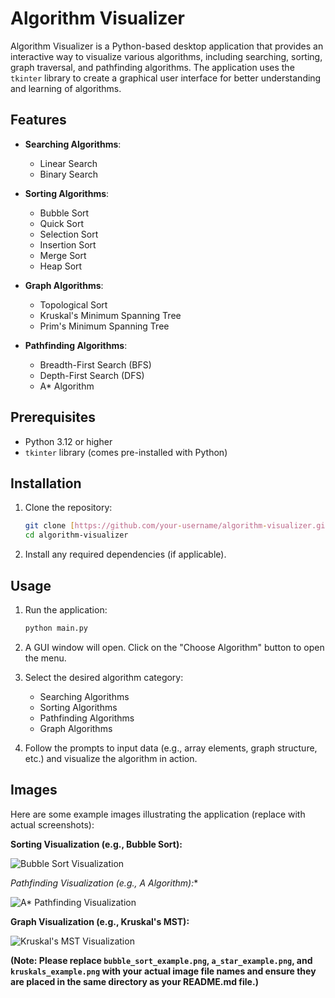 # Algorithm Visualizer

Algorithm Visualizer is a Python-based desktop application that provides an interactive way to visualize various algorithms, including searching, sorting, graph traversal, and pathfinding algorithms. The application uses the `tkinter` library to create a graphical user interface for better understanding and learning of algorithms.

## Features

-   **Searching Algorithms**:
    -   Linear Search
    -   Binary Search

-   **Sorting Algorithms**:
    -   Bubble Sort
    -   Quick Sort
    -   Selection Sort
    -   Insertion Sort
    -   Merge Sort
    -   Heap Sort

-   **Graph Algorithms**:
    -   Topological Sort
    -   Kruskal's Minimum Spanning Tree
    -   Prim's Minimum Spanning Tree

-   **Pathfinding Algorithms**:
    -   Breadth-First Search (BFS)
    -   Depth-First Search (DFS)
    -   A* Algorithm

## Prerequisites

-   Python 3.12 or higher
-   `tkinter` library (comes pre-installed with Python)

## Installation

1.  Clone the repository:

    ```sh
    git clone [https://github.com/your-username/algorithm-visualizer.git](https://github.com/your-username/algorithm-visualizer.git)
    cd algorithm-visualizer
    ```

2.  Install any required dependencies (if applicable).

## Usage

1.  Run the application:

    ```python
    python main.py
    ```

2.  A GUI window will open. Click on the "Choose Algorithm" button to open the menu.
3.  Select the desired algorithm category:
    -   Searching Algorithms
    -   Sorting Algorithms
    -   Pathfinding Algorithms
    -   Graph Algorithms
4.  Follow the prompts to input data (e.g., array elements, graph structure, etc.) and visualize the algorithm in action.

## Images

Here are some example images illustrating the application (replace with actual screenshots):

**Sorting Visualization (e.g., Bubble Sort):**

![Bubble Sort Visualization](bubble_sort_example.png)

**Pathfinding Visualization (e.g., A* Algorithm):**

![A* Pathfinding Visualization](a_star_example.png)

**Graph Visualization (e.g., Kruskal's MST):**

![Kruskal's MST Visualization](kruskals_example.png)

**(Note: Please replace `bubble_sort_example.png`, `a_star_example.png`, and `kruskals_example.png` with your actual image file names and ensure they are placed in the same directory as your README.md file.)**